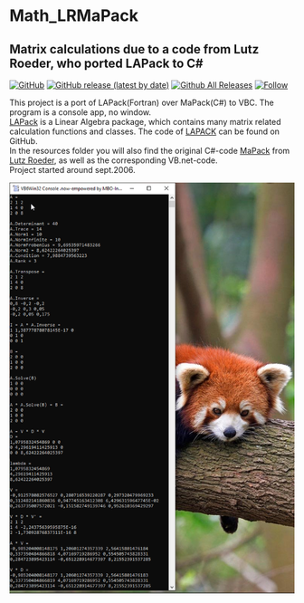 # Math_LRMaPack  
## Matrix calculations due to a code from Lutz Roeder, who ported LAPack to C#  

[![GitHub](https://img.shields.io/github/license/OlimilO1402/Math_LRMaPack?style=plastic)](https://github.com/OlimilO1402/Math_LRMaPack/blob/master/LICENSE) 
[![GitHub release (latest by date)](https://img.shields.io/github/v/release/OlimilO1402/Math_LRMaPack?style=plastic)](https://github.com/OlimilO1402/Math_LRMaPack/releases/latest)
[![Github All Releases](https://img.shields.io/github/downloads/OlimilO1402/Math_LRMaPack/total.svg)](https://github.com/OlimilO1402/Math_LRMaPack/releases/download/v2.3.4/Math_LRMaPack.zip)
[![Follow](https://img.shields.io/github/followers/OlimilO1402.svg?style=social&label=Follow&maxAge=2592000)](https://github.com/OlimilO1402/Math_LRMaPack/watchers)

This project is a port of LAPack(Fortran) over MaPack(C#) to VBC. The program is a console app, no window.  
[LAPack](http://www.netlib.org/lapack/) is a Linear Algebra package, which contains many matrix related calculation functions and classes. The code of [LAPACK](https://github.com/Reference-LAPACK) can be found on GitHub.  
In the resources folder you will also find the original C#-code [MaPack](https://github.com/filgood/Mapack) from [Lutz Roeder](https://github.com/lutzroeder), as well as the corresponding VB.net-code.  
Project started around sept.2006.  

![LRMaPack Image](Resources/LRMaPack2.png "LRMaPack Image")

